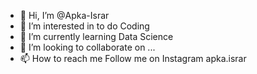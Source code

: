 - 👋 Hi, I’m @Apka-Israr
- 👀 I’m interested in to do Coding
- 🌱 I’m currently learning Data Science
- 💞️ I’m looking to collaborate on ...
- 📫 How to reach me Follow me on Instagram apka.israr

<!---
Apka-Israr/Apka-Israr is a ✨ special ✨ repository because its `README.md` (this file) appears on your GitHub profile.
You can click the Preview link to take a look at your changes.
--->
